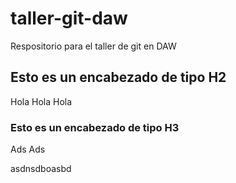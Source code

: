 # taller-git-daw
Respositorio para el taller de git en DAW


## Esto es un encabezado de tipo H2

Hola Hola Hola

### Esto es un encabezado de tipo H3
Ads Ads


asdnsdboasbd
